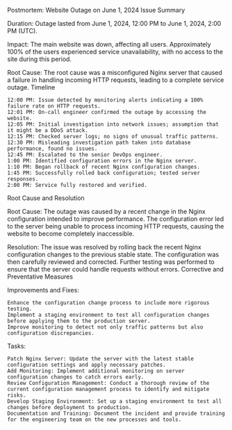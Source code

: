Postmortem: Website Outage on June 1, 2024
Issue Summary

Duration:
Outage lasted from June 1, 2024, 12:00 PM to June 1, 2024, 2:00 PM (UTC).

Impact:
The main website was down, affecting all users. Approximately 100% of the users experienced service unavailability, with no access to the site during this period.

Root Cause:
The root cause was a misconfigured Nginx server that caused a failure in handling incoming HTTP requests, leading to a complete service outage.
Timeline

    12:00 PM: Issue detected by monitoring alerts indicating a 100% failure rate on HTTP requests.
    12:01 PM: On-call engineer confirmed the outage by accessing the website.
    12:05 PM: Initial investigation into network issues; assumption that it might be a DDoS attack.
    12:15 PM: Checked server logs; no signs of unusual traffic patterns.
    12:30 PM: Misleading investigation path taken into database performance, found no issues.
    12:45 PM: Escalated to the senior DevOps engineer.
    1:00 PM: Identified configuration errors in the Nginx server.
    1:10 PM: Began rollback of recent Nginx configuration changes.
    1:45 PM: Successfully rolled back configuration; tested server responses.
    2:00 PM: Service fully restored and verified.

Root Cause and Resolution

Root Cause:
The outage was caused by a recent change in the Nginx configuration intended to improve performance. The configuration error led to the server being unable to process incoming HTTP requests, causing the website to become completely inaccessible.

Resolution:
The issue was resolved by rolling back the recent Nginx configuration changes to the previous stable state. The configuration was then carefully reviewed and corrected. Further testing was performed to ensure that the server could handle requests without errors.
Corrective and Preventative Measures

Improvements and Fixes:

    Enhance the configuration change process to include more rigorous testing.
    Implement a staging environment to test all configuration changes before applying them to the production server.
    Improve monitoring to detect not only traffic patterns but also configuration discrepancies.

Tasks:

    Patch Nginx Server: Update the server with the latest stable configuration settings and apply necessary patches.
    Add Monitoring: Implement additional monitoring on server configuration changes to catch errors early.
    Review Configuration Management: Conduct a thorough review of the current configuration management process to identify and mitigate risks.
    Develop Staging Environment: Set up a staging environment to test all changes before deployment to production.
    Documentation and Training: Document the incident and provide training for the engineering team on the new processes and tools.
